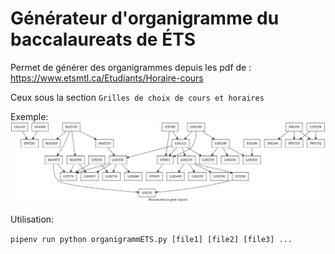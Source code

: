 # Générateur d'organigramme du baccalaureats de ÉTS

Permet de générer des organigrammes depuis les pdf de : https://www.etsmtl.ca/Etudiants/Horaire-cours

Ceux sous la section `Grilles de choix de cours et horaires`

Exemple: 
![image](graph/7365.svg)

Utilisation:

`pipenv run python organigrammETS.py [file1] [file2] [file3] ...`

